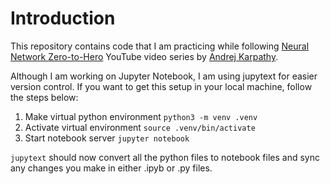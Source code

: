 # Introduction

This repository contains code that I am practicing while following [Neural Network Zero-to-Hero](https://youtube.com/playlist?list=PLAqhIrjkxbuWI23v9cThsA9GvCAUhRvKZ) YouTube video series by [Andrej Karpathy](https://github.com/karpathy).

Although I am working on Jupyter Notebook, I am using jupytext for easier version control. If you want to get this setup in your local machine, follow the steps below:

1. Make virtual python environment `python3 -m venv .venv`
2. Activate virtual environment `source .venv/bin/activate`
3. Start notebook server `jupyter notebook`

`jupytext` should now convert all the python files to notebook files and sync any changes you make in either .ipyb or .py files.